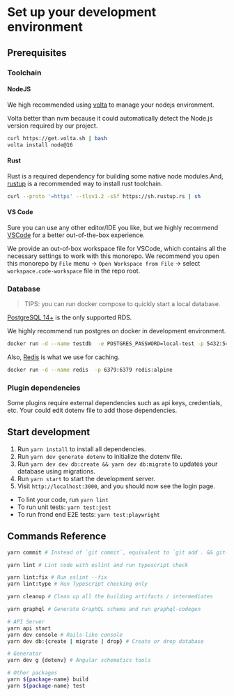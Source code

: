# Set up your development environment

## Prerequisites

### Toolchain

#### NodeJS

We high recommended using [volta](https://volta.sh/) to manage your nodejs environment.

Volta better than nvm because it could automatically detect the Node.js version required by our project.

```bash
curl https://get.volta.sh | bash
volta install node@16
```

#### Rust

Rust is a required dependency for building some native node modules.And, [rustup](https://www.rust-lang.org/tools/install) is a recommended way to install rust toolchain.

```bash
curl --proto '=https' --tlsv1.2 -sSf https://sh.rustup.rs | sh
```

#### VS Code

Sure you can use any other editor/IDE you like, but we highly recommend [VSCode](https://code.visualstudio.com/) for a better out-of-the-box experience.

We provide an out-of-box workspace file for VSCode, which contains all the necessary settings to work with this monorepo. We recommend you open this monorepo by `File` menu -> `Open Workspace from File` -> select `workspace.code-workspace` file in the repo root.

### Database

> TIPS: you can run docker compose to quickly start a local database.

[PostgreSQL 14+](https://www.postgresql.org/) is the only supported RDS.

We highly recommend run postgres on docker in development environment.

```bash
docker run -d --name testdb  -e POSTGRES_PASSWORD=local-test -p 5432:5432 postgres:alpine
```

Also, [Redis](https://redis.io/) is what we use for caching.

```bash
docker run -d --name redis  -p 6379:6379 redis:alpine
```

### Plugin dependencies

Some plugins require external dependencies such as api keys, credentials, etc. Your could edit dotenv file to add those dependencies.

## Start development

1. Run `yarn install` to install all dependencies.
2. Run `yarn dev generate dotenv` to initialize the dotenv file.
3. Run `yarn dev dev db:create && yarn dev db:migrate` to updates your database using migrations.
4. Run `yarn start` to start the development server.
5. Visit `http://localhost:3000`, and you should now see the login page.

- To lint your code, run `yarn lint`
- To run unit tests: `yarn test:jest`
- To run frond end E2E tests: `yarn test:playwright`

## Commands Reference

```bash
yarn commit # Instead of `git commit`, equivalent to `git add . && git-cz`

yarn lint # Lint code with eslint and run typescript check

yarn lint:fix # Run eslint --fix
yarn lint:type # Run TypeScript checking only

yarn cleanup # Clean up all the building artifacts / intermediates

yarn graphql # Generate GraphQL schema and run graphql-codegen

# API Server
yarn api start
yarn dev console # Rails-like console
yarn dev db:{create | migrate | drop} # Create or drop database

# Generator
yarn dev g {dotenv} # Angular schematics tools

# Other packages
yarn ${package-name} build
yarn ${package-name} test
```
